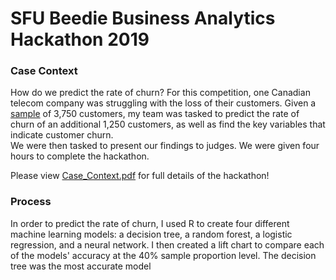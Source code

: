 # SFU Beedie Business Analytics Hackathon 2019 <br /> 
### Case Context
How do we predict the rate of churn? For this competition, one Canadian telecom company was struggling with the loss of their customers. Given a [sample](https://github.com/jeanetteandrews/hackathon2019/tree/master/Datasets) of 3,750 customers, my team was tasked to predict the rate of churn of an additional 1,250 customers, as well as find the key variables that indicate customer churn. <br /> We were then tasked to present our findings to judges. We were given four hours to complete the hackathon.

Please view [Case_Context.pdf](https://github.com/jeanetteandrews/hackathon2019/blob/master/Case_Context.pdf) for full details of the hackathon!

### Process
In order to predict the rate of churn, I used R to create four different machine learning models: a decision tree, a random forest, a logistic regression, and a neural network. I then created a lift chart to compare each of the models' accuracy at the 40% sample proportion level. The decision tree was the most accurate model
